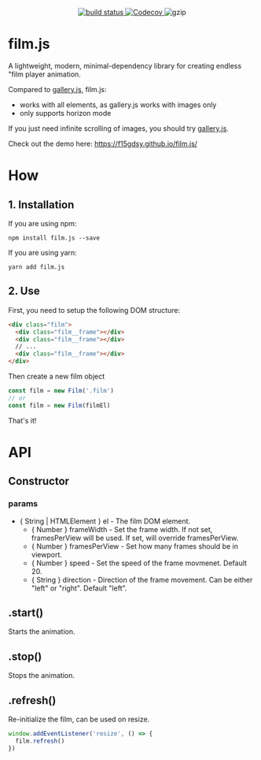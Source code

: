<p align="center">
  <a href="https://travis-ci.org/f15gdsy/film.js" target="_blank">
    <img src="https://travis-ci.org/f15gdsy/film.js.svg?branch=master" alt="build status">
  </a>
  <a href="https://codecov.io/gh/f15gdsy/film.js" target="_blank">
    <img src="https://codecov.io/gh/f15gdsy/film.js/branch/master/graph/badge.svg" alt="Codecov" />
  </a>
  <img src="https://img.shields.io/badge/gzip-1.7KB-blue.svg?style=flat" alt="gzip">
</p>

# film.js
A lightweight, modern, minimal-dependency library for creating endless "film player animation.

Compared to [gallery.js](https://f15gdsy.github.io/gallery.js/), film.js:
  - works with all elements, as gallery.js works with images only
  - only supports horizon mode
  
If you just need infinite scrolling of images, you should try [gallery.js](https://f15gdsy.github.io/gallery.js/).

Check out the demo here: https://f15gdsy.github.io/film.js/

# How

## 1. Installation
If you are using npm:
```
npm install film.js --save
```

If you are using yarn:
```
yarn add film.js
```


## 2. Use
First, you need to setup the following DOM structure:
```html
<div class="film">
  <div class="film__frame"></div>
  <div class="film__frame"></div>
  // ...
  <div class="film__frame"></div>
</div>
```

Then create a new film object
```javascript
const film = new Film('.film')
// or
const film = new Film(filmEl)
```

That's it!

# API
## Constructor
### params
- { String | HTMLElement } el - The film DOM element.
  - { Number } frameWidth - Set the frame width. If not set, framesPerView will be used. If set, will override framesPerView.
  - { Number } framesPerView - Set how many frames should be in viewport.
  - { Number } speed - Set the speed of the frame movmenet. Default 20.
  - { String } direction - Direction of the frame movement. Can be either "left" or "right". Default "left".
  
## .start()
Starts the animation.

## .stop()
Stops the animation.

## .refresh()
Re-initialize the film, can be used on resize.
```javascript
window.addEventListener('resize', () => {
  film.refresh()
})
```
